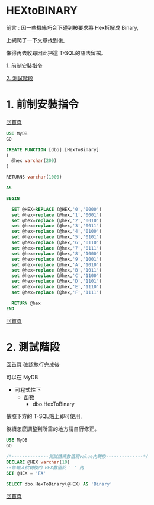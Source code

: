 # HEXtoBINARY

前言 : 因一些機緣巧合下碰到被要求將 Hex拆解成 Binary,

上網爬了一下文章找到後, 

懶得再去收尋因此把這 T-SQL的語法留檔。

 [1. 前制安裝指令](https://github.com/goelin66/Nospeek/blob/master/%5BSQL%5DHex2Binary.md#1-%E5%89%8D%E5%88%B6%E5%AE%89%E8%A3%9D%E6%8C%87%E4%BB%A4)
 
 [2. 測試階段](https://github.com/goelin66/Nospeek/blob/master/%5BSQL%5DHex2Binary.md#2-%E6%B8%AC%E8%A9%A6%E9%9A%8E%E6%AE%B5)

# 1. 前制安裝指令
[回首頁](https://github.com/goelin66/Nospeek/blob/master/%5BSQL%5DHex2Binary.md#hextobinary)
```sql
USE MyDB
GO

CREATE FUNCTION [dbo].[HexToBinary] 
(
  @hex varchar(200) 
)

RETURNS varchar(1000)

AS

BEGIN

  SET @HEX=REPLACE (@HEX,'0','0000')
  set @hex=replace (@hex,'1','0001')
  set @hex=replace (@hex,'2','0010')
  set @hex=replace (@hex,'3','0011')
  set @hex=replace (@hex,'4','0100')
  set @hex=replace (@hex,'5','0101')
  set @hex=replace (@hex,'6','0110')
  set @hex=replace (@hex,'7','0111')
  set @hex=replace (@hex,'8','1000')
  set @hex=replace (@hex,'9','1001')
  set @hex=replace (@hex,'A','1010')
  set @hex=replace (@hex,'B','1011')
  set @hex=replace (@hex,'C','1100')
  set @hex=replace (@hex,'D','1101')
  set @hex=replace (@hex,'E','1110')
  set @hex=replace (@hex,'F','1111')

  RETURN @hex
END

```
[回首頁](https://github.com/goelin66/Nospeek/blob/master/%5BSQL%5DHex2Binary.md#hextobinary)

# 2. 測試階段
[回首頁](https://github.com/goelin66/Nospeek/blob/master/%5BSQL%5DHex2Binary.md#hextobinary)
確認執行完成後

 可以在 MyDB
-  可程式性下
    -  函數
        -  dbo.HexToBinary

依照下方的 T-SQL貼上即可使用,

後續怎麼調整到所需的地方請自行修正。

```sql
USE MyDB
GO

/*--------------測試請將數值寫value內轉換--------------*/
DECLARE @HEX varchar(10)
--修輸入欲轉換的 HEX數值於 ' ' 內
SET @HEX = 'FA'

SELECT dbo.HexToBinary(@HEX) AS 'Binary'

```
[回首頁](https://github.com/goelin66/Nospeek/blob/master/%5BSQL%5DHex2Binary.md#hextobinary)
